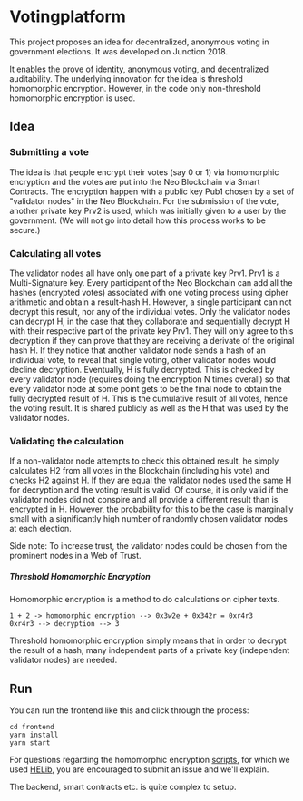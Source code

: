 # Votingplatform

This project proposes an idea for decentralized, anonymous voting in government elections. It was developed on Junction 2018.

It enables the prove of identity, anonymous voting, and decentralized auditability.
The underlying innovation for the idea is threshold homomorphic encryption. However, in the code only non-threshold homomorphic encryption is used.

## Idea
### Submitting a vote
The idea is that people encrypt their votes (say 0 or 1) via homomorphic encryption and the votes are put into the Neo Blockchain via Smart Contracts. The encryption happen with a public key Pub1 chosen by a set of "validator nodes" in the Neo Blockchain. For the submission of the vote, another private key Prv2 is used, which was initially given to a user by the government. (We will not go into detail how this process works to be secure.)

### Calculating all votes
The validator nodes all have only one part of a private key Prv1. Prv1 is a Multi-Signature key. Every participant of the Neo Blockchain can add all the hashes (encrypted votes) associated with one voting process using cipher arithmetic and obtain a result-hash H. However, a single participant can not decrypt this result, nor any of the individual votes. Only the validator nodes can decrypt H, in the case that they collaborate and sequentially decrypt H with their respective part of the private key Prv1. They will only agree to this decryption if they can prove that they are receiving a derivate of the original hash H. If they notice that another validator node sends a hash of an individual vote, to reveal that single voting, other validator nodes would decline decryption. Eventually, H is fully decrypted. This is checked by every validator node (requires doing the encryption N times overall) so that every validator node at some point gets to be the final node to obtain the fully decrypted result of H. This is the cumulative result of all votes, hence the voting result. It is shared publicly as well as the H that was used by the validator nodes.

### Validating the calculation
If a non-validator node attempts to check this obtained result, he simply calculates H2 from all votes in the Blockchain (including his vote) and checks H2 against H. If they are equal the validator nodes used the same H for decryption and the voting result is valid. Of course, it is only valid if the validator nodes did not conspire and all provide a different result than is encrypted in H. However, the probability for this to be the case is marginally small with a significantly high number of randomly chosen validator nodes at each election. 

Side note: To increase trust, the validator nodes could be chosen from the prominent nodes in a Web of Trust.

##### Threshold Homomorphic Encryption
Homomorphic encryption is a method to do calculations on cipher texts.


    1 + 2 -> homomorphic encryption --> 0x3w2e + 0x342r = 0xr4r3
    0xr4r3 --> decryption --> 3


Threshold homomorphic encryption simply means that in order to decrypt the result of a hash, many independent parts of a private key (independent validator nodes) are needed.

## Run
You can run the frontend like this and click through the process:

    cd frontend
    yarn install
    yarn start


For questions regarding the homomorphic encryption [scripts](https://github.com/xanpj/votingplattform/tree/master/crypto/cryptoscripts), for which we used [HELib](https://github.com/shaih/HElib), you are encouraged to submit an issue and we'll explain.

The backend, smart contracts etc. is quite complex to setup.
